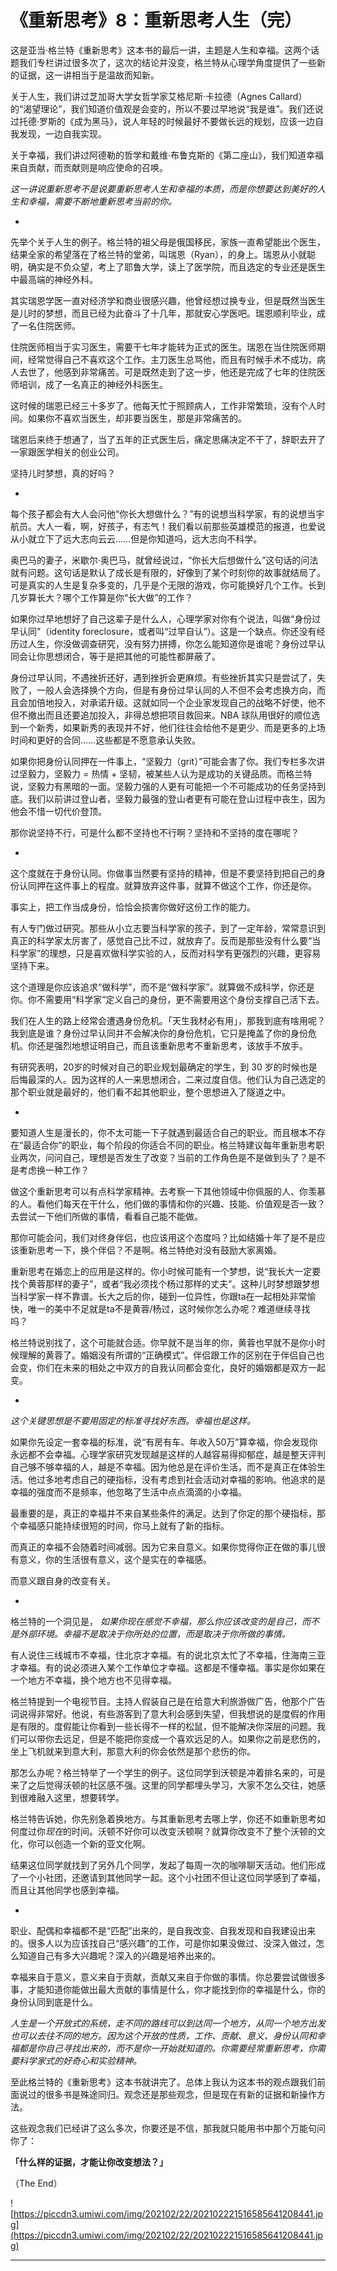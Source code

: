 # 《重新思考》8：重新思考人生（完）

这是亚当·格兰特《重新思考》这本书的最后一讲，主题是人生和幸福。这两个话题我们专栏讲过很多次了，这次的结论并没变，格兰特从心理学角度提供了一些新的证据，这一讲相当于是温故而知新。

关于人生，我们讲过芝加哥大学女哲学家艾格尼斯·卡拉德（Agnes Callard）的“渴望理论”，我们知道价值观是会变的，所以不要过早地说“我是谁”。我们还说过托德·罗斯的《成为黑马》，说人年轻的时候最好不要做长远的规划，应该一边自我发现，一边自我实现。

关于幸福，我们讲过阿德勒的哲学和戴维·布鲁克斯的《第二座山》，我们知道幸福来自贡献，而贡献则是响应使命的召唤。

 *这一讲说重新思考不是说要重新思考人生和幸福的本质，而是你想要达到美好的人生和幸福，需要不断地重新思考当前的你。*

*

先举个关于人生的例子。格兰特的祖父母是俄国移民，家族一直希望能出个医生，结果全家的希望落在了格兰特的堂弟，叫瑞恩（Ryan），的身上。瑞恩从小就聪明，确实是不负众望，考上了耶鲁大学，读上了医学院，而且选定的专业还是医生中最高端的神经外科。

其实瑞恩学医一直对经济学和商业很感兴趣，他曾经想过换专业，但是既然当医生是儿时的梦想，而且已经为此奋斗了十几年，那就安心学医吧。瑞恩顺利毕业，成了一名住院医师。

住院医师相当于实习医生，需要干七年才能转为正式的医生。瑞恩在当住院医师期间，经常觉得自己不喜欢这个工作。主刀医生总骂他，而且有时候手术不成功，病人去世了，他感到非常痛苦。可是既然走到了这一步，他还是完成了七年的住院医师培训，成了一名真正的神经外科医生。

这时候的瑞恩已经三十多岁了。他每天忙于照顾病人，工作非常繁琐，没有个人时间。如果你不喜欢当医生，却非要当医生，那是非常痛苦的。

瑞恩后来终于想通了，当了五年的正式医生后，痛定思痛决定不干了，辞职去开了一家跟医学相关的创业公司。

坚持儿时梦想，真的好吗？

*

每个孩子都会有大人会问他“你长大想做什么？”有的说想当科学家，有的说想当宇航员。大人一看，啊，好孩子，有志气！我们看以前那些英雄模范的报道，也爱说从小就立下了远大志向云云……但是你知道吗，远大志向不科学。

奥巴马的妻子，米歇尔·奥巴马，就曾经说过，“你长大后想做什么”这句话的问法就有问题。这句话是默认了成长是有限的，好像到了某个时刻你的故事就结局了。可是真实的人生是复杂多变的，几乎是个无限的游戏，你可能换好几个工作。长到几岁算长大？哪个工作算是你“长大做”的工作？

如果你过早地想好了自己这辈子是什么人，心理学家对你有个说法，叫做“身份过早认同”（identity foreclosure，或者叫“过早自认”）。这是一个缺点。你还没有经历过人生，你没做调查研究，没有努力拼搏，你怎么能知道你是谁呢？身份过早认同会让你思想闭合，等于是把其他的可能性都屏蔽了。

身份过早认同，不遇挫折还好，遇到挫折会更麻烦。有些挫折其实只是尝试了，失败了，一般人会选择换个方向，但是有身份过早认同的人不但不会考虑换方向，而且会加倍地投入，对承诺升级。这就如同一个企业家发现自己的战略不好使，他不但不撤出而且还要追加投入，非得总想把项目救回来。NBA 球队用很好的顺位选到一个新秀，如果新秀的表现并不好，他们往往会给他不是更少、而是更多的上场时间和更好的合同……这些都是不愿意承认失败。

如果你把身份认同押在一件事上，“坚毅力（grit）”可能会害了你。我们专栏多次讲过坚毅力，坚毅力 = 热情 + 坚韧，被某些人认为是成功的关键品质。而格兰特说，坚毅力有黑暗的一面。坚毅力强的人更有可能把一个不可能成功的任务坚持到底。我们以前讲过登山者，坚毅力最强的登山者更有可能在登山过程中丧生，因为他会不惜一切代价登顶。

那你说坚持不行，可是什么都不坚持也不行啊？坚持和不坚持的度在哪呢？

*

这个度就在于身份认同。你做事当然要有坚持的精神，但是不要坚持到把自己的身份认同押在这件事上的程度。就算放弃这件事，就算不做这个工作，你还是你。

事实上，把工作当成身份，恰恰会损害你做好这份工作的能力。

有人专门做过研究。那些从小立志要当科学家的孩子，到了一定年龄，常常意识到真正的科学家太厉害了，感觉自己比不过，就放弃了。反而是那些没有什么要“当科学家”的理想，只是喜欢做科学实验的人，反而对科学有更强烈的兴趣，更容易坚持下来。

这个道理是你应该追求“做科学”，而不是“做科学家”。就算做不成科学，你还是你。你不需要用“科学家”定义自己的身份，更不需要用这个身份支撑自己活下去。

我们在人生的路上经常会遭遇身份危机。「天生我材必有用」，那我到底有啥用呢？我到底是谁？身份过早认同并不会解决你的身份危机，它只是掩盖了你的身份危机。你还是强烈地想证明自己，而且该重新思考不重新思考，该放手不放手。

有研究表明，20岁的时候对自己的职业规划最确定的学生，到 30 岁的时候也是后悔最深的人。因为这样的人一来思想闭合，二来过度自信。他们认为自己选定的那个职业就是最好的，他们看不起其他职业，整个思想进入了隧道之中。

*

要知道人生是漫长的，你不太可能一下子就遇到最适合自己的职业。而且根本不存在“最适合你”的职业，每个阶段的你适合不同的职业。格兰特建议每年重新思考职业两次，问问自己，理想是否发生了改变？当前的工作角色是不是做到头了？是不是考虑换一种工作？

做这个重新思考可以有点科学家精神。去考察一下其他领域中你佩服的人、你羡慕的人。看他们每天在干什么，他们做的事情和你的兴趣、技能、价值观是否一致？去尝试一下他们所做的事情，看看自己能不能做。

那你可能会问，我们对终身伴侣，也应该用这个态度吗？比如结婚十年了是不是应该重新思考一下，换个伴侣？不是啊。格兰特绝对没有鼓励大家离婚。

重新思考在婚恋上的应用是这样的。你小时候可能有一个梦想，说“我长大一定要找个黄蓉那样的妻子”，或者“我必须找个杨过那样的丈夫”。这种儿时梦想跟梦想当科学家一样不靠谱。长大之后的你，碰到一位异性，你跟ta在一起相处非常愉快，唯一的美中不足就是ta不是黄蓉/杨过，这时候你怎么办呢？难道继续寻找吗？

格兰特说别找了，这个可能就合适。你早就不是当年的你，黄蓉也早就不是你小时候理解的黄蓉了。婚姻没有所谓的“正确模式”。伴侣跟工作的区别在于伴侣自己也会变，你们在未来的相处之中双方的自我认同都会变化，良好的婚姻都是双方一起变。

*

 *这个关键思想是不要用固定的标准寻找好东西。幸福也是这样。*

如果你先设定一套幸福的标准，说“有房有车、年收入50万”算幸福，你会发现你永远都不会幸福。心理学家研究发现越是这样的人越容易得抑郁症，越是整天评判自己够不够幸福的人，越是不幸福。因为他总是在评价生活，而不是真正在体验生活。他过多地考虑自己的硬指标，没有考虑到社会活动对幸福的影响。他追求的是幸福的强度而不是频率，他忽略了生活中点点滴滴的小幸福。

最重要的是，真正的幸福并不来自某些条件的满足。达到了你定的那个硬指标，那个幸福感只能持续很短的时间，你马上就有了新的指标。

而真正的幸福不会随着时间减弱。因为它来自意义。如果你觉得你正在做的事儿很有意义，你的生活很有意义，这个是实在的幸福感。

而意义跟自身的改变有关。

*

格兰特的一个洞见是， *如果你现在感觉不幸福，那么你应该改变的是自己，而不是外部环境。幸福不是取决于你所处的位置，而是取决于你所做的事情。*

有人说住三线城市不幸福，住北京才幸福。有的说北京太忙了不幸福，住海南三亚才幸福。有的说必须进入某个工作单位才幸福。这都是不懂幸福。事实是你如果在一个地方不幸福，换个地方也不见得幸福。

格兰特提到一个电视节目。主持人假装自己是在给意大利旅游做广告，他那个广告词说得非常好。他说，有些游客到了意大利会感到失望，但我想说的是度假的作用是有限的。度假能让你看到一些长得不一样的松鼠，但不能解决你深层的问题。我们可以带你去远足，但是不能把你变成一个喜欢远足的人。如果你之前是悲伤的，坐上飞机就来到意大利，那意大利的你会依然是那个悲伤的你。

那怎么办呢？格兰特举了一个学生的例子。这位同学到沃顿是冲着排名来的，可是来了之后觉得沃顿的社区感不强。这里的同学都埋头学习，大家不怎么交往，她感到很难融入这里，想要转学。

格兰特告诉她，你先别急着换地方。与其重新思考去哪上学，你还不如重新思考如何度过你*现在*的时间。沃顿不好你可以改变沃顿啊？就算你改变不了整个沃顿的文化，你可以创造一个新的亚文化啊。

结果这位同学就找到了另外几个同学，发起了每周一次的咖啡聊天活动。他们形成了一个小社团，还邀请到其他同学一起。这个小社团不但让这位同学感到了幸福，而且让其他同学也感到幸福。

*

职业、配偶和幸福都不是“匹配”出来的，是自我改变、自我发现和自我建设出来的。很多人以为应该找自己“感兴趣”的工作，可是你如果没做过、没深入做过，怎么知道自己有多大兴趣呢？深入的兴趣是培养出来的。

幸福来自于意义，意义来自于贡献，贡献又来自于你做的事情。你总要尝试做很多事，才能知道你能做出最大贡献的事情是什么，你才能找到你的幸福是什么，你的身份认同到底是什么。

 *人生是一个开放式的系统，走不同的路线可以到达同一个地方，从同一个地方出发也可以去往不同的地方。因为这个开放的性质，工作、贡献、意义、身份认同和幸福都是你自己寻找出来的，而不是你一开始就知道的。你需要经常重新思考，你需要科学家式的好奇心和实验精神。*

至此格兰特的《重新思考》这本书就讲完了。总体上我认为这本书的观点跟我们前面说过的很多书是殊途同归。观念还是那些观念，但是现在有新的证据和新操作方法。

这些观念我们已经讲了这么多次，你要还是不信，那我就只能用书中那个万能句问你了：

 **「什么样的证据，才能让你改变想法？」**

（The End）

![https://piccdn3.umiwi.com/img/202102/22/202102221516585641208441.jpg](https://piccdn3.umiwi.com/img/202102/22/202102221516585641208441.jpg)

---
